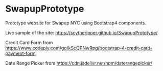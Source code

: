 # SwapupPrototype
Prototype website for Swapup NYC using Bootstrap4 components.

Live sample of the site: https://scytheripper.github.io/SwapupPrototype/

Credit Card Form from https://www.codeply.com/go/kScQPNwRpg/bootstrap-4-credit-card-payment-form

Date Range Picker from https://cdn.jsdelivr.net/npm/daterangepicker/
